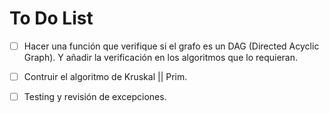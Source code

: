 
# To Do List

- [ ] Hacer una función que verifique si el grafo es un DAG (Directed Acyclic Graph). Y añadir la verificación en los algoritmos que lo requieran.

- [ ] Contruir el algoritmo de Kruskal || Prim.

- [ ] Testing y revisión de excepciones.